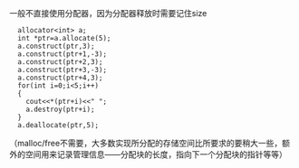一般不直接使用分配器，因为分配器释放时需要记住size  
    
    
      allocator<int> a;
      int *ptr=a.allocate(5);
      a.construct(ptr,3);
      a.construct(ptr+1,-3);
      a.construct(ptr+2,3);
      a.construct(ptr+3,-3);
      a.construct(ptr+4,3);
      for(int i=0;i<5;i++)
      {
        cout<<*(ptr+i)<<" ";
        a.destroy(ptr+i);
      }
      a.deallocate(ptr,5);

 
（malloc/free不需要，大多数实现所分配的存储空间比所要求的要稍大一些，额外的空间用来记录管理信息——分配块的长度，指向下一个分配块的指针等等）
